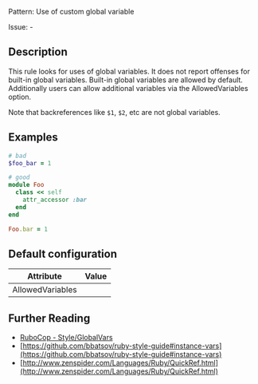 Pattern: Use of custom global variable

Issue: -

## Description

This rule looks for uses of global variables.
It does not report offenses for built-in global variables.
Built-in global variables are allowed by default. Additionally
users can allow additional variables via the AllowedVariables option.

Note that backreferences like `$1`, `$2`, etc are not global variables.

## Examples

```ruby
# bad
$foo_bar = 1

# good
module Foo
  class << self
    attr_accessor :bar
  end
end

Foo.bar = 1
```

## Default configuration

Attribute | Value
--- | ---
AllowedVariables |

## Further Reading

* [RuboCop - Style/GlobalVars](https://rubocop.readthedocs.io/en/latest/cops_style/#styleglobalvars)
* [https://github.com/bbatsov/ruby-style-guide#instance-vars](https://github.com/bbatsov/ruby-style-guide#instance-vars)
* [http://www.zenspider.com/Languages/Ruby/QuickRef.html](http://www.zenspider.com/Languages/Ruby/QuickRef.html)
